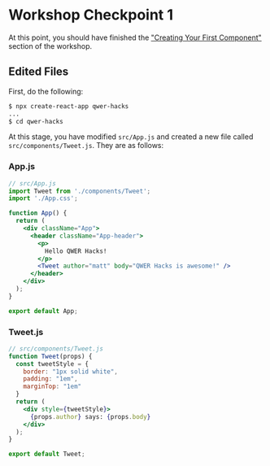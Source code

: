 # Workshop Checkpoint 1

At this point, you should have finished the ["Creating Your First Component"](https://github.com/mattxwang/qwerhacks-21-workshops/tree/main/react/main-workshop#creating-your-first-component) section of the workshop.

## Edited Files

First, do the following:

```sh
$ npx create-react-app qwer-hacks
...
$ cd qwer-hacks
```

At this stage, you have modified `src/App.js` and created a new file called `src/components/Tweet.js`. They are as follows:

### App.js

```jsx
// src/App.js
import Tweet from './components/Tweet';
import './App.css';

function App() {
  return (
    <div className="App">
      <header className="App-header">
        <p>
          Hello QWER Hacks!
        </p>
        <Tweet author="matt" body="QWER Hacks is awesome!" />
      </header>
    </div>
  );
}

export default App;
```

### Tweet.js

```jsx
// src/components/Tweet.js
function Tweet(props) {
  const tweetStyle = {
    border: "1px solid white",
    padding: "1em",
    marginTop: "1em"
  }
  return (
    <div style={tweetStyle}>
      {props.author} says: {props.body}
    </div>
  );
}

export default Tweet;
```
